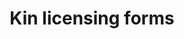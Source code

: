 ---
layout: layouts/resource.njk
templateEngineOverride: md,njk
title: "Kin licensing forms "
filetype: link
url: https://www.grandfamilies.org/Resources/Kin-Specific-Licensing-Standards-Sample-Forms
tags:
  - resource
description: Customizable forms to use for kin licensing, including annotated and downloadable templates for assessments, background checks, and appeals.
---